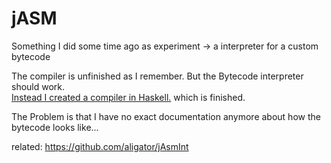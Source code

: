 # jASM
Something I did some time ago as experiment -> a interpreter for a custom bytecode

The compiler is unfinished as I remember. But the Bytecode interpreter should work.  
[Instead I created a compiler in Haskell.](https://github.com/aligator/jASMc) which is finished.

The Problem is that I have no exact documentation anymore about how the bytecode looks like...

related: https://github.com/aligator/jAsmInt
